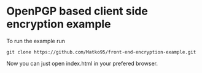 # OpenPGP based client side encryption example
To run the example run

```
git clone https://github.com/Matko95/front-end-encryption-example.git
```
Now you can just open index.html in your prefered browser.
